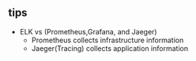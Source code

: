 ## tips

+ ELK vs (Prometheus,Grafana, and Jaeger)
    + Prometheus collects infrastructure information
    + Jaeger(Tracing) collects application information
